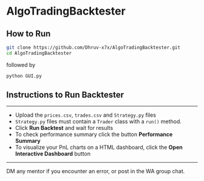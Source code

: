 # AlgoTradingBacktester

## How to Run

```bash
git clone https://github.com/Dhruv-x7x/AlgoTradingBacktester.git
cd AlgoTradingBacktester
```

followed by

```bash
python GUI.py
```

## Instructions to Run Backtester

---

- Upload the `prices.csv`, `trades.csv` and `Strategy.py` files
- `Strategy.py` files must contain a `Trader` class with a `run()` method.
- Click **Run Backtest** and wait for results
- To check performance summary click the button **Performance Summary**
- To visualize your PnL charts on a HTML dashboard, click the **Open Interactive Dashboard** button

---

DM any mentor if you encounter an error, or post in the WA group chat.

